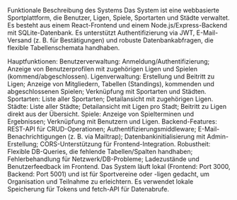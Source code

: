Funktionale Beschreibung des Systems
Das System ist eine webbasierte Sportplattform, die Benutzer, Ligen, Spiele, Sportarten und Städte verwaltet. Es besteht aus einem React-Frontend und einem Node.js/Express-Backend mit SQLite-Datenbank. Es unterstützt Authentifizierung via JWT, E-Mail-Versand (z. B. für Bestätigungen) und robuste Datenbankabfragen, die flexible Tabellenschemata handhaben.

Hauptfunktionen:
Benutzerverwaltung: Anmeldung/Authentifizierung; Anzeige von Benutzerprofilen mit zugehörigen Ligen und Spielen (kommend/abgeschlossen).
Ligenverwaltung: Erstellung und Beitritt zu Ligen; Anzeige von Mitgliedern, Tabellen (Standings), kommenden und abgeschlossenen Spielen; Verknüpfung mit Sportarten und Städten.
Sportarten: Liste aller Sportarten; Detailansicht mit zugehörigen Ligen.
Städte: Liste aller Städte; Detailansicht mit Ligen pro Stadt; Beitritt zu Ligen direkt aus der Übersicht.
Spiele: Anzeige von Spielterminen und Ergebnissen; Verknüpfung mit Benutzern und Ligen.
Backend-Features: REST-API für CRUD-Operationen; Authentifizierungsmiddleware; E-Mail-Benachrichtigungen (z. B. via Mailtrap); Datenbankinitialisierung mit Admin-Erstellung; CORS-Unterstützung für Frontend-Integration.
Robustheit: Flexible DB-Queries, die fehlende Tabellen/Spalten handhaben; Fehlerbehandlung für Netzwerk/DB-Probleme; Ladezustände und Benutzerfeedback im Frontend.
Das System läuft lokal (Frontend: Port 3000, Backend: Port 5001) und ist für Sportvereine oder -ligen gedacht, um Organisation und Teilnahme zu erleichtern. Es verwendet lokale Speicherung für Tokens und fetch-API für Datenabrufe.